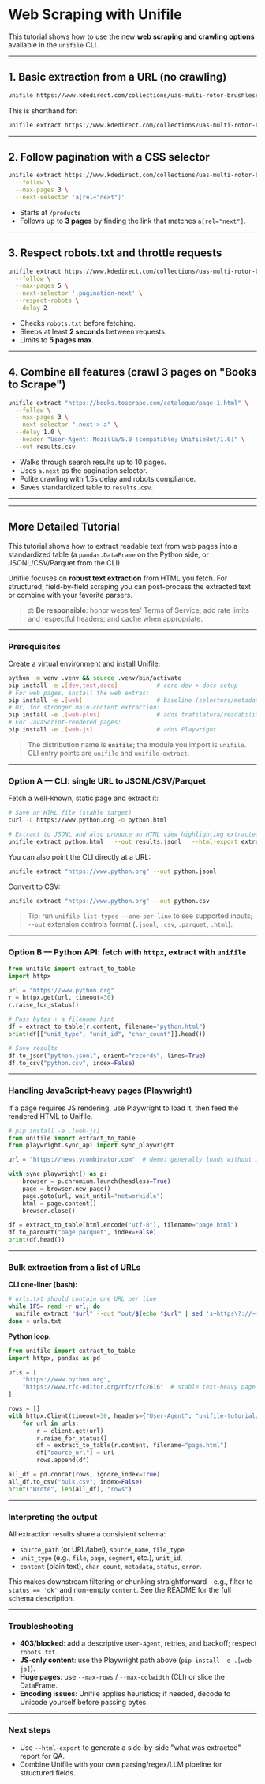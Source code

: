 # Web Scraping with Unifile

This tutorial shows how to use the new **web scraping and crawling options** available in the `unifile` CLI.

---

## 1. Basic extraction from a URL (no crawling)
```bash
unifile https://www.kdedirect.com/collections/uas-multi-rotor-brushless-motors
```
This is shorthand for:
```bash
unifile extract https://www.kdedirect.com/collections/uas-multi-rotor-brushless-motors
```

---

## 2. Follow pagination with a CSS selector
```bash
unifile extract https://www.kdedirect.com/collections/uas-multi-rotor-brushless-motors/products \
  --follow \
  --max-pages 3 \
  --next-selector 'a[rel="next"]'
```
- Starts at `/products`  
- Follows up to **3 pages** by finding the link that matches `a[rel="next"]`.

---

## 3. Respect robots.txt and throttle requests
```bash
unifile extract https://www.kdedirect.com/collections/uas-multi-rotor-brushless-motors/articles \
  --follow \
  --max-pages 5 \
  --next-selector '.pagination-next' \
  --respect-robots \
  --delay 2
```
- Checks `robots.txt` before fetching.  
- Sleeps at least **2 seconds** between requests.  
- Limits to **5 pages max**.

<!-- 
---

## 4. Add custom request headers (cookies, user agent, etc.)
```bash
unifile extract https://www.kdedirect.com/collections/uas-multi-rotor-brushless-motors/account \
  --header "User-Agent: MyScraper/1.0" \
  --header "Cookie: sessionid=abc123"
```
- Sends a custom UA string.  
- Includes a session cookie to access logged-in pages. 

---

## 6. Single-page (no crawl) with longer timeouts
```bash
unifile extract "https://www.python.org/" \
  --timeout 30 --connect-timeout 15 --retries 2 \
  --out python_org.jsonl
```

-->

---

## 4. Combine all features (crawl 3 pages on "Books to Scrape")
```bash
unifile extract "https://books.toscrape.com/catalogue/page-1.html" \
  --follow \
  --max-pages 3 \
  --next-selector ".next > a" \
  --delay 1.0 \
  --header "User-Agent: Mozilla/5.0 (compatible; UnifileBot/1.0)" \
  --out results.csv
```
- Walks through search results up to 10 pages.  
- Uses `a.next` as the pagination selector.  
- Polite crawling with 1.5s delay and robots compliance.  
- Saves standardized table to `results.csv`.

----
----
## More Detailed Tutorial

This tutorial shows how to extract readable text from web pages into a standardized table (a `pandas.DataFrame` on the Python side, or JSONL/CSV/Parquet from the CLI).

Unifile focuses on **robust text extraction** from HTML you fetch. For structured, field-by-field scraping you can post-process the extracted text or combine with your favorite parsers.

> ⚖️ **Be responsible**: honor websites' Terms of Service; add rate limits and respectful headers; and cache when appropriate.

---

### Prerequisites

Create a virtual environment and install Unifile:

```bash
python -m venv .venv && source .venv/bin/activate
pip install -e .[dev,test,docs]           # core dev + docs setup
# For web pages, install the web extras:
pip install -e .[web]                     # baseline (selectors/metadata helpers)
# Or, for stronger main-content extraction:
pip install -e .[web-plus]                # adds trafilatura/readability fallback
# For JavaScript-rendered pages:
pip install -e .[web-js]                  # adds Playwright
```

> The distribution name is **`unifile`**; the module you import is `unifile`. CLI entry points are `unifile` and `unifile-extract`. 

---

### Option A — CLI: single URL to JSONL/CSV/Parquet

Fetch a well-known, static page and extract it:

```bash
# Save an HTML file (stable target)
curl -L https://www.python.org -o python.html

# Extract to JSONL and also produce an HTML view highlighting extracted blocks
unifile extract python.html   --out results.jsonl   --html-export extracted.html   --max-rows 200 --max-colwidth 160
```

You can also point the CLI directly at a URL:

```bash
unifile extract "https://www.python.org" --out python.jsonl
```

Convert to CSV:

```bash
unifile extract "https://www.python.org" --out python.csv
```

> Tip: run `unifile list-types --one-per-line` to see supported inputs; `--out` extension controls format (`.jsonl`, `.csv`, `.parquet`, `.html`). 

---

### Option B — Python API: fetch with `httpx`, extract with `unifile`

```python
from unifile import extract_to_table
import httpx

url = "https://www.python.org"
r = httpx.get(url, timeout=30)
r.raise_for_status()

# Pass bytes + a filename hint
df = extract_to_table(r.content, filename="python.html")
print(df[["unit_type", "unit_id", "char_count"]].head())

# Save results
df.to_json("python.jsonl", orient="records", lines=True)
df.to_csv("python.csv", index=False)
```

---

### Handling JavaScript-heavy pages (Playwright)

If a page requires JS rendering, use Playwright to load it, then feed the rendered HTML to Unifile.

```python
# pip install -e .[web-js]
from unifile import extract_to_table
from playwright.sync_api import sync_playwright

url = "https://news.ycombinator.com"  # demo; generally loads without JS but used here as an example

with sync_playwright() as p:
    browser = p.chromium.launch(headless=True)
    page = browser.new_page()
    page.goto(url, wait_until="networkidle")
    html = page.content()
    browser.close()

df = extract_to_table(html.encode("utf-8"), filename="page.html")
df.to_parquet("page.parquet", index=False)
print(df.head())
```

---

### Bulk extraction from a list of URLs

**CLI one-liner (bash):**

```bash
# urls.txt should contain one URL per line
while IFS= read -r url; do
  unifile extract "$url" --out "out/$(echo "$url" | sed 's~https\?://~~; s~/~_~g').jsonl"
done < urls.txt
```

**Python loop:**

```python
from unifile import extract_to_table
import httpx, pandas as pd

urls = [
    "https://www.python.org",
    "https://www.rfc-editor.org/rfc/rfc2616"  # stable text-heavy page
]

rows = []
with httpx.Client(timeout=30, headers={"User-Agent": "unifile-tutorial/1.0"}) as client:
    for url in urls:
        r = client.get(url)
        r.raise_for_status()
        df = extract_to_table(r.content, filename="page.html")
        df["source_url"] = url
        rows.append(df)

all_df = pd.concat(rows, ignore_index=True)
all_df.to_csv("bulk.csv", index=False)
print("Wrote", len(all_df), "rows")
```

---

### Interpreting the output

All extraction results share a consistent schema:

- `source_path` (or URL/label), `source_name`, `file_type`,  
- `unit_type` (e.g., `file`, `page`, `segment`, etc.), `unit_id`,  
- `content` (plain text), `char_count`, `metadata`, `status`, `error`.

This makes downstream filtering or chunking straightforward—e.g., filter to `status == 'ok'` and non-empty `content`. See the README for the full schema description. 

---

### Troubleshooting

- **403/blocked**: add a descriptive `User-Agent`, retries, and backoff; respect `robots.txt`.
- **JS-only content**: use the Playwright path above (`pip install -e .[web-js]`).
- **Huge pages**: use `--max-rows` / `--max-colwidth` (CLI) or slice the DataFrame.
- **Encoding issues**: Unifile applies heuristics; if needed, decode to Unicode yourself before passing bytes.

---

### Next steps

- Use `--html-export` to generate a side-by-side "what was extracted" report for QA.
- Combine Unifile with your own parsing/regex/LLM pipeline for structured fields.
